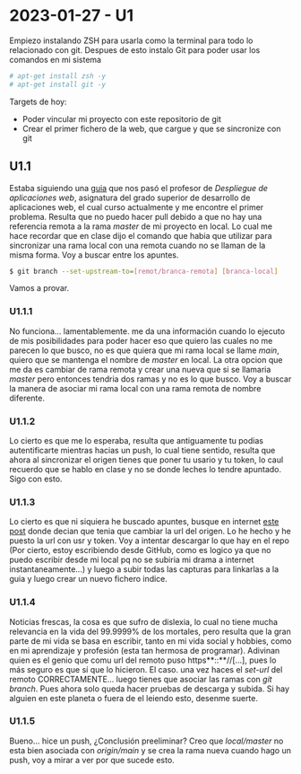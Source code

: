 # 2023-01-27 - U1
Empiezo instalando ZSH para usarla como la terminal para todo lo relacionado con git.
Despues de esto instalo Git para poder usar los comandos en mi sistema
```bash
# apt-get install zsh -y
# apt-get install git -y
```

Targets de hoy:
- Poder vincular mi proyecto con este repositorio de git
- Crear el primer fichero de la web, que cargue y que se sincronize con git

## U1.1
Estaba siguiendo una [guia](https://www.sitereq.com/post/3-ways-to-create-git-local-and-remote-repositories) que nos pasó el profesor de *Despliegue de aplicaciones web*, asignatura del grado superior de desarrollo de aplicaciones web, el cual curso actualmente y me encontre el primer problema.
Resulta que no puedo hacer pull debido a que no hay una referencia remota a la rama *master* de mi proyecto en local.
Lo cual me hace recordar que en clase dijo el comando que habia que utilizar para sincronizar una rama local con una remota cuando no se llaman de la misma forma. Voy a buscar entre los apuntes.

```bash
$ git branch --set-upstream-to=[remot/branca-remota] [branca-local]
```

Vamos a provar.

### U1.1.1
No funciona... lamentablemente.
me da una información cuando lo ejecuto de mis posibilidades para poder hacer eso que quiero las cuales no me parecen lo que busco, no es que quiera que mi rama local se llame _main_, quiero que se mantenga el nombre de _master_ en local. La otra opcion que me da es cambiar de rama remota y crear una nueva que si se llamaria _master_ pero entonces tendria dos ramas y no es lo que busco.
Voy a buscar la manera de asociar mi rama local con una rama remota de nombre diferente.

### U1.1.2
Lo cierto es que me lo esperaba, resulta que antiguamente tu podias autentificarte mientras hacias un push, lo cual tiene sentido, resulta que ahora al sincronizar el origen tienes que poner tu usario y tu token, lo caul recuerdo que se hablo en clase y no se donde leches lo tendre apuntado.
Sigo con esto.


### U1.1.3
Lo cierto es que ni siquiera he buscado apuntes, busque en internet [este post](https://stackoverflow.com/questions/18935539/authenticate-with-github-using-a-token) donde decian que tenia que cambiar la url del origen. Lo he hecho y he puesto la url con usr y token.
Voy a intentar descargar lo que hay en el repo (Por cierto, estoy escribiendo desde GitHub, como es logico ya que no puedo escribir desde mi local pq no se subiria mi drama a internet instantaneamente...) y luego a subir todas las capturas para linkarlas a la guia y luego crear un nuevo fichero indice.

### U1.1.4
Noticias frescas, la cosa es que sufro de dislexia, lo cual no tiene mucha relevancia en la vida del 99.9999% de los mortales, pero resulta que la gran parte de mi vida se basa en escribir, tanto en mi vida social y hobbies, como en mi aprendizaje y profesión (esta tan hermosa de programar).
Adivinan quien es el genio que comu url del remoto puso https**::**//\[...], pues lo más seguro es que sí que lo hicieron.
El caso. una vez haces el _set-url_ del remoto CORRECTAMENTE... luego tienes que asociar las ramas con _git branch_. Pues ahora solo queda hacer pruebas de descarga y subida.
Si hay alguien en este planeta o fuera de el leiendo esto, desenme suerte.

### U1.1.5
Bueno... hice un push, ¿Conclusión preeliminar? Creo que _local/master_ no esta bien asociada con _origin/main_ y se crea la rama nueva cuando hago un push, voy a mirar a ver por que sucede esto.
